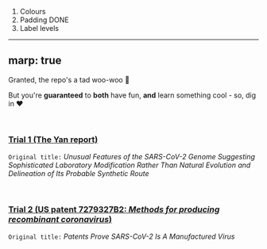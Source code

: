 1. Colours
2. Padding DONE
3. Label levels


---
marp: true
---

Granted, the repo's a tad woo-woo :zany_face:

But you're **guaranteed** to **both** have fun, **and** learn something cool - so, dig in :heart:

<br>

### [Trial 1 (The Yan report)](assets/markdown/trial_1_the_yan_report.md)

`Original title:` _Unusual Features of the SARS-CoV-2 Genome
Suggesting Sophisticated Laboratory Modification Rather Than Natural Evolution 
and Delineation of Its Probable Synthetic Route_

<br>

### [Trial 2 (US patent 7279327B2: _Methods for producing recombinant coronavirus_)](assets/markdown/trial_2_martin_and_mercola.md)

`Original title:` _Patents Prove SARS-CoV-2 Is A Manufactured Virus_
